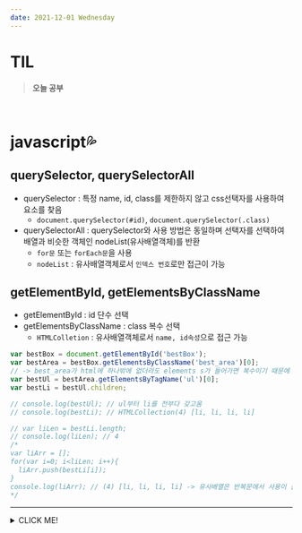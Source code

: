```yaml
---
date: 2021-12-01 Wednesday
---
```


# TIL

> **오늘 공부**
<br />

# javascript💦

## querySelector, querySelectorAll
- querySelector : 특정 name, id, class를 제한하지 않고 css선택자를 사용하여 요소를 찾음
  - `document.querySelector(#id)`, `document.querySelector(.class)` 
- querySelectorAll : querySelector와 사용 방법은 동일하며 선택자를 선택하여 배열과 비슷한 객체인 nodeList(유사배열객체)를 반환
  - `for문` 또는 `forEach문`을 사용
  - `nodeList` : 유사배열객체로서 `인덱스 번호`로만 접근이 가능

## getElementById, getElementsByClassName
- getElementById : id 단수 선택
- getElementsByClassName : class 복수 선택
  - `HTMLColletion` : 유사배열객체로서 `name, id속성`으로 접근 가능


```js
var bestBox = document.getElementById('bestBox');
var bestArea = bestBox.getElementsByClassName('best_area')[0]; 
// -> best_area가 html에 하나밖에 없더라도 elements s가 들어가면 복수이기 때문에 무조건 [] 으로 선택 
var bestUl = bestArea.getElementsByTagName('ul')[0];
var bestLi = bestUl.children;

// console.log(bestUl); // ul부터 li를 전부다 갖고옴
// console.log(bestLi); // HTMLCollection(4) [li, li, li, li]

// var liLen = bestLi.length;
// console.log(liLen); // 4
/*
var liArr = [];
for(var i=0; i<liLen; i++){
  liArr.push(bestLi[i]);
}
console.log(liArr); // (4) [li, li, li, li] -> 유사배열은 반복문에서 사용이 불가하기 때문에 사용 가능하게끔 배열로 바꿔줌
*/
```







---
<details>
<summary>CLICK ME!</summary>  

- https://velog.io/@chloeee/getElementById-%EA%B7%B8%EB%A6%AC%EA%B3%A0-querySelector-%EC%B0%A8%EC%9D%B4%EC%A0%90
- https://goodmemory.tistory.com/93
- https://devsoyoung.github.io/posts/js-htmlcollection-nodelist
</detials>  
